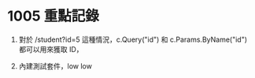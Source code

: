 # 1005 重點記錄

1. 對於 /student?id=5 這種情況，c.Query("id") 和 c.Params.ByName("id") 都可以用來獲取 ID，

2. 內建測試套件，low low

